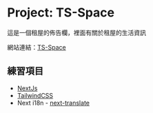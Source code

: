 # Project: TS-Space

這是一個租屋的佈告欄，裡面有關於租屋的生活資訊

網站連結：[TS-Space](https://vercel.com/kazettique/ts-space/FdxbftQvF2NLwZAGRyp6yzru8ugB)

## 練習項目
- [NextJs](https://nextjs.org)
- [TailwindCSS](https://tailwindcss.com)
- Next i18n - [next-translate](https://github.com/vinissimus/next-translate)
